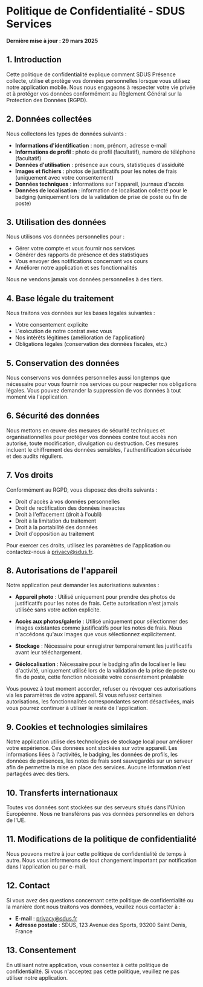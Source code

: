 # Politique de Confidentialité - SDUS Services

**Dernière mise à jour : 29 mars 2025**

## 1. Introduction

Cette politique de confidentialité explique comment SDUS Présence collecte, utilise et protège vos données personnelles lorsque vous utilisez notre application mobile. Nous nous engageons à respecter votre vie privée et à protéger vos données conformément au Règlement Général sur la Protection des Données (RGPD).

## 2. Données collectées

Nous collectons les types de données suivants :

- **Informations d'identification** : nom, prénom, adresse e-mail
- **Informations de profil** : photo de profil (facultatif), numéro de téléphone (facultatif)
- **Données d'utilisation** : présence aux cours, statistiques d'assiduité
- **Images et fichiers** : photos de justificatifs pour les notes de frais (uniquement avec votre consentement)
- **Données techniques** : informations sur l'appareil, journaux d'accès
- **Données de localisation** : information de localisation collecté pour le badging (uniquement lors de la validation de prise de poste ou fin de poste)

## 3. Utilisation des données

Nous utilisons vos données personnelles pour :

- Gérer votre compte et vous fournir nos services
- Générer des rapports de présence et des statistiques
- Vous envoyer des notifications concernant vos cours
- Améliorer notre application et ses fonctionnalités

Nous ne vendons jamais vos données personnelles à des tiers.

## 4. Base légale du traitement

Nous traitons vos données sur les bases légales suivantes :

- Votre consentement explicite
- L'exécution de notre contrat avec vous
- Nos intérêts légitimes (amélioration de l'application)
- Obligations légales (conservation des données fiscales, etc.)

## 5. Conservation des données

Nous conservons vos données personnelles aussi longtemps que nécessaire pour vous fournir nos services ou pour respecter nos obligations légales. Vous pouvez demander la suppression de vos données à tout moment via l'application.

## 6. Sécurité des données

Nous mettons en œuvre des mesures de sécurité techniques et organisationnelles pour protéger vos données contre tout accès non autorisé, toute modification, divulgation ou destruction. Ces mesures incluent le chiffrement des données sensibles, l'authentification sécurisée et des audits réguliers.

## 7. Vos droits

Conformément au RGPD, vous disposez des droits suivants :

- Droit d'accès à vos données personnelles
- Droit de rectification des données inexactes
- Droit à l'effacement (droit à l'oubli)
- Droit à la limitation du traitement
- Droit à la portabilité des données
- Droit d'opposition au traitement

Pour exercer ces droits, utilisez les paramètres de l'application ou contactez-nous à privacy@sdus.fr.

## 8. Autorisations de l'appareil

Notre application peut demander les autorisations suivantes :

- **Appareil photo** : Utilisé uniquement pour prendre des photos de justificatifs pour les notes de frais. Cette autorisation n'est jamais utilisée sans votre action explicite.

- **Accès aux photos/galerie** : Utilisé uniquement pour sélectionner des images existantes comme justificatifs pour les notes de frais. Nous n'accédons qu'aux images que vous sélectionnez explicitement.

- **Stockage** : Nécessaire pour enregistrer temporairement les justificatifs avant leur téléchargement.

- **Géolocalisation** : Nécessaire pour le badging afin de localiser le lieu d'activité, uniquement utilisé lors de la validation de la prise de poste ou fin de poste, cette fonction nécessite votre consentement préalable

Vous pouvez à tout moment accorder, refuser ou révoquer ces autorisations via les paramètres de votre appareil. Si vous refusez certaines autorisations, les fonctionnalités correspondantes seront désactivées, mais vous pourrez continuer à utiliser le reste de l'application.

## 9. Cookies et technologies similaires

Notre application utilise des technologies de stockage local pour améliorer votre expérience. Ces données sont stockées sur votre appareil. Les informations liées à l'activités, le badging, les données de profils, les données de présences, les notes de frais sont sauvegardés sur un serveur afin de permettre la mise en place des services. Aucune information n'est partagées avec des tiers.

## 10. Transferts internationaux

Toutes vos données sont stockées sur des serveurs situés dans l'Union Européenne. Nous ne transférons pas vos données personnelles en dehors de l'UE.

## 11. Modifications de la politique de confidentialité

Nous pouvons mettre à jour cette politique de confidentialité de temps à autre. Nous vous informerons de tout changement important par notification dans l'application ou par e-mail.

## 12. Contact

Si vous avez des questions concernant cette politique de confidentialité ou la manière dont nous traitons vos données, veuillez nous contacter à :

- **E-mail** : privacy@sdus.fr
- **Adresse postale** : SDUS, 123 Avenue des Sports, 93200 Saint Denis, France

## 13. Consentement

En utilisant notre application, vous consentez à cette politique de confidentialité. Si vous n'acceptez pas cette politique, veuillez ne pas utiliser notre application.
